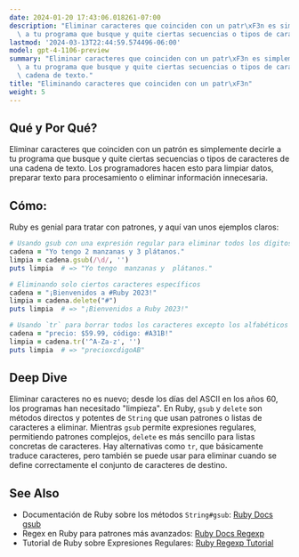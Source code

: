 ```yaml
---
date: 2024-01-20 17:43:06.018261-07:00
description: "Eliminar caracteres que coinciden con un patr\xF3n es simplemente decirle\
  \ a tu programa que busque y quite ciertas secuencias o tipos de caracteres de una\u2026"
lastmod: '2024-03-13T22:44:59.574496-06:00'
model: gpt-4-1106-preview
summary: "Eliminar caracteres que coinciden con un patr\xF3n es simplemente decirle\
  \ a tu programa que busque y quite ciertas secuencias o tipos de caracteres de una\
  \ cadena de texto."
title: "Eliminando caracteres que coinciden con un patr\xF3n"
weight: 5
---
```


## Qué y Por Qué?

Eliminar caracteres que coinciden con un patrón es simplemente decirle a tu programa que busque y quite ciertas secuencias o tipos de caracteres de una cadena de texto. Los programadores hacen esto para limpiar datos, preparar texto para procesamiento o eliminar información innecesaria.

## Cómo:

Ruby es genial para tratar con patrones, y aquí van unos ejemplos claros:

```Ruby
# Usando gsub con una expresión regular para eliminar todos los dígitos
cadena = "Yo tengo 2 manzanas y 3 plátanos."
limpia = cadena.gsub(/\d/, '')
puts limpia  # => "Yo tengo  manzanas y  plátanos."

# Eliminando solo ciertos caracteres específicos
cadena = "¡Bienvenidos a #Ruby 2023!"
limpia = cadena.delete("#")
puts limpia  # => "¡Bienvenidos a Ruby 2023!"

# Usando `tr` para borrar todos los caracteres excepto los alfabéticos
cadena = "precio: $59.99, código: #A31B!"
limpia = cadena.tr('^A-Za-z', '')
puts limpia  # => "precioxcdigoAB"
```

## Deep Dive

Eliminar caracteres no es nuevo; desde los días del ASCII en los años 60, los programas han necesitado "limpieza". En Ruby, `gsub` y `delete` son métodos directos y potentes de `String` que usan patrones o listas de caracteres a eliminar. Mientras `gsub` permite expresiones regulares, permitiendo patrones complejos, `delete` es más sencillo para listas concretas de caracteres. Hay alternativas como `tr`, que básicamente traduce caracteres, pero también se puede usar para eliminar cuando se define correctamente el conjunto de caracteres de destino.

## See Also

- Documentación de Ruby sobre los métodos `String#gsub`: [Ruby Docs gsub](https://ruby-doc.org/core-2.7.0/String.html#method-i-gsub)
- Regex en Ruby para patrones más avanzados: [Ruby Docs Regexp](https://ruby-doc.org/core-2.7.0/Regexp.html)
- Tutorial de Ruby sobre Expresiones Regulares: [Ruby Regexp Tutorial](https://www.rubyguides.com/2015/06/ruby-regex/)
